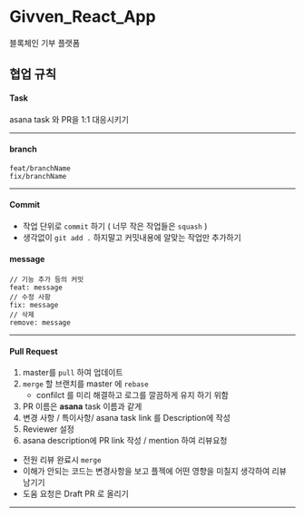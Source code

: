 # Givven_React_App

블록체인 기부 플랫폼

## 협업 규칙

#### Task

asana task 와 PR을 1:1 대응시키기

---

#### branch

    feat/branchName
    fix/branchName

---

#### Commit

- 작업 단위로 `commit` 하기 ( 너무 작은 작업들은 `squash` )
- 생각없이 `git add .` 하지말고 커밋내용에 알맞는 작업만 추가하기
  <br/>

#### message

    // 기능 추가 등의 커밋
    feat: message
    // 수정 사항
    fix: message
    // 삭제
    remove: message

---

#### Pull Request

1. master를 `pull` 하여 업데이트
2. `merge` 할 브랜치를 master 에 `rebase`
   - confilct 를 미리 해결하고 로그를 깔끔하게 유지 하기 위함
3. PR 이름은 **asana** task 이름과 같게
4. 변경 사항 / 특이사항/ asana task link 를 Description에 작성
5. Reviewer 설정
6. asana description에 PR link 작성 / mention 하여 리뷰요청

- 전원 리뷰 완료시 `merge`
- 이해가 안되는 코드는 변경사항을 보고 플젝에 어떤 영향을 미칠지 생각하여 리뷰 남기기
- 도움 요청은 Draft PR 로 올리기

---
